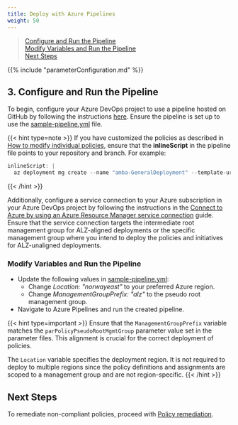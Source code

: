 ```yaml
---
title: Deploy with Azure Pipelines
weight: 50
---
```


> [Configure and Run the Pipeline](../Deploy-with-Azure-Pipelines#3-configure-and-run-the-pipeline) </br>
> [Modify Variables and Run the Pipeline](../Deploy-with-Azure-Pipelines#modify-variables-and-run-the-pipeline) </br>
> [Next Steps](../Deploy-with-Azure-Pipelines#next-steps) </br>


{{% include "parameterConfiguration.md" %}}

## 3. Configure and Run the Pipeline

To begin, configure your Azure DevOps project to use a pipeline hosted on GitHub by following the instructions [here](https://learn.microsoft.com/en-us/azure/devops/pipelines/repos/github?view=azure-devops&tabs=yaml#access-to-github-repositories). Ensure the pipeline is set up to use the [sample-pipeline.yml](https://github.com/Azure/azure-monitor-baseline-alerts/blob/main/patterns/alz/examples/sample-pipeline.yml) file.

{{< hint type=note >}}
If you have customized the policies as described in [How to modify individual policies](../Introduction-to-deploying-the-ALZ-Pattern#how-to-modify-individual-policies), ensure that the **inlineScript** in the pipeline file points to your repository and branch. For example:

  ```ActionScript
  inlineScript: |
    az deployment mg create --name "amba-GeneralDeployment" --template-uri https://raw.githubusercontent.com/___YourGithubFork___/azure-monitor-baseline-alerts/___MainOrBranchname___/patterns/alz/alzArm.json --location $(location) --management-group-id $(ManagementGroupPrefix) --parameters .\patterns\alz\alzArm.param.json
  ```

{{< /hint >}}

Additionally, configure a service connection to your Azure subscription in your Azure DevOps project by following the instructions in the [Connect to Azure by using an Azure Resource Manager service connection](https://docs.microsoft.com/en-us/azure/devops/pipelines/library/connect-to-azure?view=azure-devops&tabs=yaml) guide. Ensure that the service connection targets the intermediate root management group for ALZ-aligned deployments or the specific management group where you intend to deploy the policies and initiatives for ALZ-unaligned deployments.

### Modify Variables and Run the Pipeline

- Update the following values in [sample-pipeline.yml](https://github.com/Azure/azure-monitor-baseline-alerts/blob/main/patterns/alz/examples/sample-pipeline.yml):
  - Change _Location: "norwayeast"_ to your preferred Azure region.
  - Change _ManagementGroupPrefix: "alz"_ to the pseudo root management group.
- Navigate to Azure Pipelines and run the created pipeline.

{{< hint type=important >}}
Ensure that the `ManagementGroupPrefix` variable matches the `parPolicyPseudoRootMgmtGroup` parameter value set in the parameter files. This alignment is crucial for the correct deployment of policies.

The `Location` variable specifies the deployment region. It is not required to deploy to multiple regions since the policy definitions and assignments are scoped to a management group and are not region-specific.
{{< /hint >}}

## Next Steps

To remediate non-compliant policies, proceed with [Policy remediation](../Remediate-Policies).
